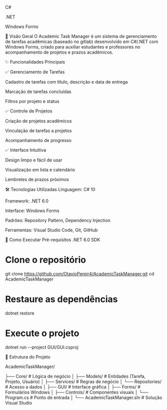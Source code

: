C#

.NET

Windows Forms

📌 Visão Geral
O Academic Task Manager é um sistema de gerenciamento de tarefas acadêmicas (baseado no gitlab) desenvolvido em C#/.NET com Windows Forms, criado para auxiliar estudantes e professores no acompanhamento de projetos e prazos acadêmicos.

✨ Funcionalidades Principais

✅ Gerenciamento de Tarefas

Cadastro de tarefas com título, descrição e data de entrega

Marcação de tarefas concluídas

Filtros por projeto e status

✅ Controle de Projetos

Criação de projetos acadêmicos

Vinculação de tarefas a projetos

Acompanhamento de progresso

✅ Interface Intuitiva

Design limpo e fácil de usar

Visualização em lista e calendário

Lembretes de prazos próximos

🛠 Tecnologias Utilizadas
Linguagem: C# 10

Framework: .NET 6.0

Interface: Windows Forms

Padrões: Repository Pattern, Dependency Injection

Ferramentas: Visual Studio Code, Git, GitHub

🚀 Como Executar
Pré-requisitos
.NET 6.0 SDK

# Clone o repositório
git clone https://github.com/OtavioPereir4/AcademicTaskManager.git
cd AcademicTaskManager

# Restaure as dependências
dotnet restore

# Execute o projeto
dotnet run --project GUI/GUI.csproj

📂 Estrutura do Projeto

AcademicTaskManager/

├── Core/           # Lógica de negócio
│   ├── Models/     # Entidades (Tarefa, Projeto, Usuário)
│   ├── Services/   # Regras de negócio
│   └── Repositories/ # Acesso a dados
│
├── GUI/            # Interface gráfica
│   ├── Forms/      # Formulários Windows
│   ├── Controls/   # Componentes visuais
│   └── Program.cs  # Ponto de entrada
│
└── AcademicTaskManager.sln  # Solução Visual Studio
